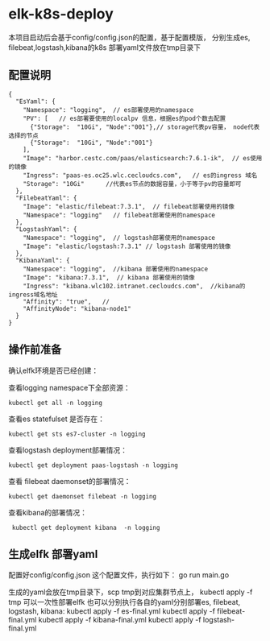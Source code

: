 # elk-k8s-deploy

本项目启动后会基于config/config.json的配置，基于配置模版，
分别生成es, filebeat,logstash,kibana的k8s 部署yaml文件放在tmp目录下 



## 配置说明 

```code
{
  "EsYaml": {
    "Namespace": "logging",  // es部署使用的namespace
    "PV": [   // es部署要使用的localpv 信息，根据es的pod个数去配置
      {"Storage":  "10Gi", "Node":"001"},// storage代表pv容量， node代表选择的节点
      {"Storage":  "10Gi", "Node":"001"}
    ],
    "Image": "harbor.cestc.com/paas/elasticsearch:7.6.1-ik",  // es使用的镜像
    "Ingress": "paas-es.oc25.wlc.cecloudcs.com",   // es的ingress 域名
    "Storage": "10Gi"      //代表es节点的数据容量，小于等于pv的容量即可
  },
  "FilebeatYaml": {
    "Image": "elastic/filebeat:7.3.1",  // filebeat部署使用的镜像
    "Namespace": "logging"   // filebeat部署使用的namespace
  },
  "LogstashYaml": {
    "Namespace": "logging",  // logstash部署使用的namespace   
    "Image": "elastic/logstash:7.3.1" // logstash 部署使用的镜像
  },
  "KibanaYaml": {
    "Namespace": "logging",  //kibana 部署使用的namespace   
    "Image": "kibana:7.3.1",  // kibana 部署使用的镜像
    "Ingress": "kibana.wlc102.intranet.cecloudcs.com",  //kibana的ingress域名地址
    "Affinity": "true",   //
    "AffinityNode": "kibana-node1"
  }
}

```

## 操作前准备

确认elfk环境是否已经创建：

查看logging namespace下全部资源：
```
kubectl get all -n logging 
```

查看es statefulset 是否存在：
```
kubectl get sts es7-cluster -n logging
```

查看logstash  deployment部署情况：
```code 
kubectl get deployment paas-logstash -n logging
```

查看 filebeat daemonset的部署情况：
```code
kubectl get daemonset filebeat -n logging
```

查看kibana的部署情况：
```code 
 kubectl get deployment kibana  -n logging
```

## 生成elfk 部署yaml  

配置好config/config.json 这个配置文件，执行如下：
go run main.go 

生成的yaml会放在tmp目录下，scp tmp到对应集群节点上，
kubectl apply -f tmp 可以一次性部署elfk 
也可以分别执行各自的yaml分别部署es, filebeat, logstash, kibana:
kubectl apply -f  es-final.yml
kubectl apply -f  filebeat-final.yml
kubectl apply -f  kibana-final.yml
kubectl apply -f  logstash-final.yml

